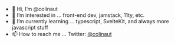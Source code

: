 - 👋 Hi, I’m @colinaut
- 👀 I’m interested in ... front-end dev, jamstack, 11ty, etc.
- 🌱 I’m currently learning ... typescript, SvelteKit, and always more javascript stuff
- 📫 How to reach me ... Twitter: [@colinaut](https://twitter.com/colinaut)

